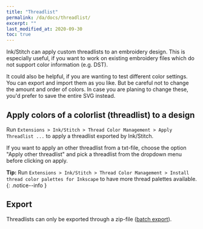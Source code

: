 ```yaml
---
title: "Threadlist"
permalink: /da/docs/threadlist/
excerpt: ""
last_modified_at: 2020-09-30
toc: true
---
```

Ink/Stitch can apply custom threadlists to an embroidery design. This is especially useful, if you want to work on existing embroidery files which do not support color information (e.g. DST).

It could also be helpful, if you are wanting to test different color settings. You can export and import them as you like. But be careful not to change the amount and order of colors. In case you are planing to change these, you'd prefer to save the entire SVG instead.

## Apply colors of a colorlist (threadlist) to a design
Run `Extensions > Ink/Stitch > Thread Color Management > Apply Threadlist ...` to apply a threadlist exported by Ink/Stitch.

If you want to apply an other threadlist from a txt-file, choose the option "Apply other threadlist" and pick a threadlist from the dropdown menu before clicking on apply.

**Tip:** Run  `Extensions > Ink/Stitch > Thread Color Management > Install thread color palettes for Inkscape` to have more thread palettes available.
{: .notice--info }

## Export

Threadlists can only be exported through a zip-file ([batch export](/docs/import-export/#batch-export)).
